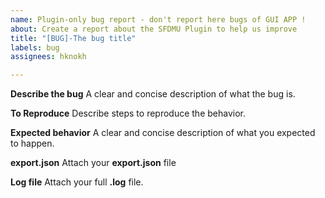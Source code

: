 ```yaml
---
name: Plugin-only bug report - don't report here bugs of GUI APP !
about: Create a report about the SFDMU Plugin to help us improve
title: "[BUG]-The bug title"
labels: bug
assignees: hknokh

---
```


**Describe the bug**
A clear and concise description of what the bug is.

**To Reproduce**
Describe steps to reproduce the behavior.

**Expected behavior**
A clear and concise description of what you expected to happen.

**export.json**
Attach your **export.json** file

**Log file**
Attach your full **.log** file.
